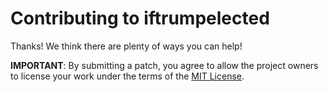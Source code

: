 # Contributing to iftrumpelected

Thanks! We think there are plenty of ways you can help! 

**IMPORTANT**: By submitting a patch, you agree to allow the project
owners to license your work under the terms of the [MIT License](LICENSE.txt).
